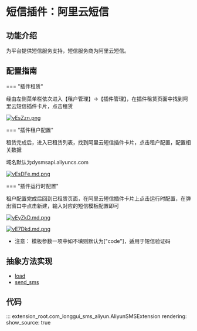 # 短信插件：阿里云短信

## 功能介绍

为平台提供短信服务支持，短信服务商为阿里云短信。

## 配置指南

=== "插件租赁"

经由左侧菜单栏依次进入【租户管理】->【插件管理】，在插件租赁页面中找到阿里云短信插件卡片，点击租赁

[![vEsZzn.png](https://s1.ax1x.com/2022/08/02/vEsZzn.png)](https://imgtu.com/i/vEsZzn)

=== "插件租户配置"

租赁完成后，进入已租赁列表，找到阿里云短信插件卡片，点击租户配置，配置相关数据

域名默认为dysmsapi.aliyuncs.com

[![vEsDFe.md.png](https://s1.ax1x.com/2022/08/02/vEsDFe.md.png)](https://imgtu.com/i/vEsDFe)

=== "插件运行时配置"

租户配置完成后回到已租赁页面，在阿里云短信插件卡片上点击运行时配置，在弹出窗口中点击新建，输入对应的短信模板配置即可

[![vEyZkD.md.png](https://s1.ax1x.com/2022/08/02/vEyZkD.md.png)](https://imgtu.com/i/vEyZkD)

[![vE7Dkd.md.png](https://s1.ax1x.com/2022/08/02/vE7Dkd.md.png)](https://imgtu.com/i/vE7Dkd)

* 注意： 模板参数一项中如不填则默认为["code"]，适用于短信验证码

## 抽象方法实现
* [load](#extension_root.com_longgui_sms_aliyun.AliyunSMSExtension.load)
* [send_sms](#extension_root.com_longgui_sms_aliyun.AliyunSMSExtension.send_sms)

## 代码

::: extension_root.com_longgui_sms_aliyun.AliyunSMSExtension
    rendering:
        show_source: true